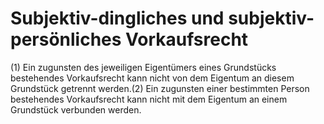 # Subjektiv-dingliches und subjektiv-persönliches Vorkaufsrecht

(1) Ein zugunsten des jeweiligen Eigentümers eines Grundstücks bestehendes Vorkaufsrecht kann nicht von dem Eigentum an diesem Grundstück getrennt werden.(2) Ein zugunsten einer bestimmten Person bestehendes Vorkaufsrecht kann nicht mit dem Eigentum an einem Grundstück verbunden werden. 

